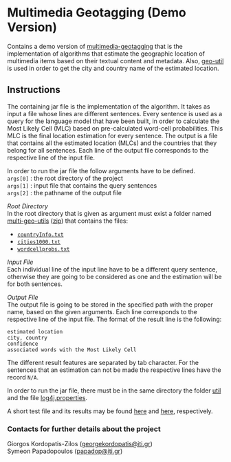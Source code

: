 Multimedia Geotagging (Demo Version)
======
Contains a demo version of <a href="https://github.com/socialsensor/multimedia-geotagging">multimedia-geotagging</a> that is the implementation of algorithms that estimate the geographic location of multimedia items based on their textual content and metadata. Also, <a href="https://github.com/socialsensor/geo-util">geo-util</a> is used in order to get the city and country name of the estimated location.


<h2>Instructions</h2>

The containing jar file is the implementation of the algorithm. It takes as input a file whose lines are different sentences. Every sentence is used as a query for the language model that have been built, in order to calculate the Most Likely Cell (MLC) based on pre-calculated word-cell probabilities. This MLC is the final location estimation for every sentence. The output is a file that contains all the estimated location (MLCs) and the countries that they belong for all sentences. Each line of the output file corresponds to the respective line of the input file.

In order to run the jar file the follow arguments have to be defined.<br>
`args[0]` : the root directory of the project<br>
`args[1]` : input file that contains the query sentences<br>
`args[2]` : the pathname of the output file

_Root Directory_<br>
In the root directory that is given as argument must exist a folder named <a href="https://www.dropbox.com/sh/6v7fz50saldiq9g/AABfyc9Zxe1kE4k3Sf-xNJyDa?dl=0">multi-geo-utils</a> (<a href="https://www.dropbox.com/s/8lfktlt0cjse5n3/multi-geo-utils.zip?dl=0">zip</a>) that contains the files:
* <a href="http://download.geonames.org/export/dump/countryInfo.txt">`countryInfo.txt`</a>
* <a href="http://download.geonames.org/export/dump/cities1000.zip">`cities1000.txt`</a>
* <a href="https://www.dropbox.com/s/w3tyb4z05mg4ofw/WordCellProbs.txt?dl=0">`wordcellprobs.txt`</a>

_Input File_<br>
Each individual line of the input line have to be a different query sentence, otherwise they are going to be considered as one and the estimation will be for both sentences. 

_Output File_<br>
The output file is going to be stored in the specified path with the proper name, based on the given arguments. Each line corresponds to the respective line of the input file. The format of the result line is the following:

`estimated location`<br>
`city, country`<br>
`confidence`<br>
`associated words with the Most Likely Cell`

The different result features are separated by tab character. For the sentences that an estimation can not be made the respective lines have the record `N/A`.

In order to run the jar file, there must be in the same directory the folder <a href="https://www.dropbox.com/sh/6v7fz50saldiq9g/AABfyc9Zxe1kE4k3Sf-xNJyDa?dl=0">util</a> and the file <a href="https://github.com/socialsensor/multimedia-geotagging/blob/demo/log4j.properties">log4j.properties</a>.

A short test file and its results may be found <a href="https://github.com/socialsensor/multimedia-geotagging/blob/demo/test.txt">here</a> and <a href="https://github.com/socialsensor/multimedia-geotagging/blob/demo/test_out.txt">here</a>, respectively.



<h3>Contacts for further details about the project</h3>

Giorgos Kordopatis-Zilos (georgekordopatis@iti.gr)<br>
Symeon Papadopoulos (papadop@iti.gr)
